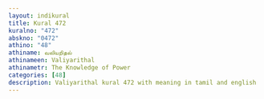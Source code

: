 ```yaml
---
layout: indikural
title: Kural 472
kuralno: "472"
abskno: "0472"
athino: "48"
athiname: வலியறிதல்
athinameen: Valiyarithal
athinametr: The Knowledge of Power
categories: [48]
description: Valiyarithal kural 472 with meaning in tamil and english 
---
```


